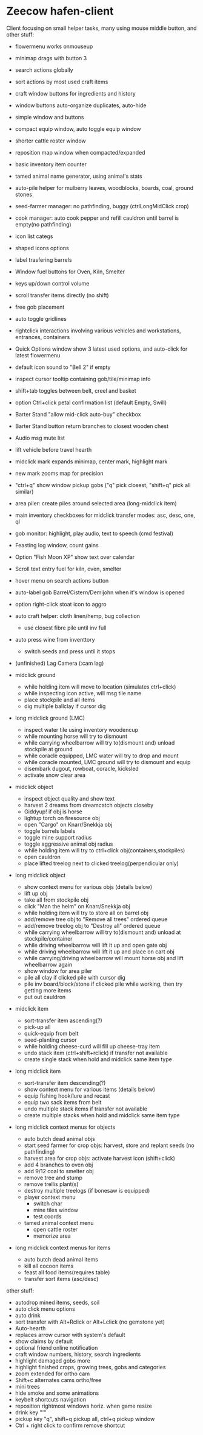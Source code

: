 # Zeecow hafen-client

Client focusing on small helper tasks, many using mouse middle button, and other stuff:

- flowermenu works onmouseup 
- minimap drags with button 3
- search actions globally
- sort actions by most used craft items
- craft window buttons for ingredients and history
- window buttons auto-organize duplicates, auto-hide  
- simple window and buttons
- compact equip window, auto toggle equip window
- shorter cattle roster window
- reposition map window when compacted/expanded
- basic inventory item counter
- tamed animal name generator, using animal's stats 
- auto-pile helper for mulberry leaves, woodblocks, boards, coal, ground stones
- seed-farmer manager: no pathfinding, buggy (ctrlLongMidClick crop)
- cook manager: auto cook pepper and refill cauldron until barrel is empty(no pathfinding)
- icon list categs
- shaped icons options
- label trasfering barrels
- Window fuel buttons for Oven, Kiln, Smelter
- keys up/down control volume
- scroll transfer items directly (no shift)
- free gob placement
- auto toggle gridlines 
- rightclick interactions involving various vehicles and workstations, entrances, containers
- Quick Options window show 3 latest used options, and auto-click for latest flowermenu
- default icon sound to "Bell 2" if empty
- inspect cursor tooltip containing gob/tile/minimap info
- shift+tab toggles between belt, creel and basket
- option Ctrl+click petal confirmation list (default Empty, Swill)
- Barter Stand "allow mid-click auto-buy" checkbox
- Barter Stand button return branches to closest wooden chest
- Audio msg mute list
- lift vehicle before travel hearth
- midclick mark expands minimap, center mark, highlight mark
- new mark zooms map for precision
- "ctrl+q" show window pickup gobs ("q" pick closest, "shift+q" pick all similar)
- area piler: create piles around selected area (long-midclick item)
- main inventory checkboxes for midclick transfer modes: asc, desc, one, ql
- gob monitor: highlight, play audio, text to speech (cmd festival)
- Feasting log window, count gains
- Option "Fish Moon XP" show text over calendar 
- Scroll text entry fuel for kiln, oven, smelter
- hover menu on search actions button 
- auto-label gob Barrel/Cistern/Demijohn when it's window is opened
- option right-click stoat icon to aggro 
- auto craft helper: cloth linen/hemp, bug collection
  - use closest fibre pile until inv full
- auto press wine from inventtory 
  - switch seeds and press until it stops 
- (unfinished) Lag Camera (:cam lag)

- midclick ground 
  - while holding item will move to location (simulates ctrl+click)
  - while inspecting icon active, will msg tile name
  - place stockpile and all items
  - dig multiple ballclay if cursor dig
- long midclick ground (LMC)
  - inspect water tile using inventory woodencup  
  - while mounting horse will try to dismount
  - while carrying wheelbarrow will try to(dismount and) unload stockpile at ground
  - while coracle equipped, LMC water will try to drop and mount
  - while coracle mounted, LMC ground will try to dismount and equip 
  - disembark dugout, rowboat, coracle, kicksled
  - activate snow clear area
- midclick object 
  - inspect object quality and show text
  - harvest 2 dreams from dreamcatch objects closeby
  - Giddyup! if obj is horse
  - lightup torch on firesource obj
  - open "Cargo" on Knarr/Snekkja obj
  - toggle barrels labels 
  - toggle mine support radius 
  - toggle aggressive animal obj radius
  - while holding item will try to ctrl+click obj(containers,stockpiles)
  - open cauldron
  - place lifted treelog next to clicked treelog(perpendicular only) 
- long midclick object
  - show context menu for various objs (details below)
  - lift up obj 
  - take all from stockpile obj
  - click "Man the helm" on Knarr/Snekkja obj
  - while holding item will try to store all on barrel obj
  - add/remove tree obj to "Remove all trees" ordered queue
  - add/remove treelog obj to "Destroy all" ordered queue
  - while carrying wheelbarrow will try to(dismount and) unload at stockpile/container
  - while driving wheelbarrow will lift it up and open gate obj
  - while driving wheelbarrow will lift it up and place on cart obj
  - while carrying/driving wheelbarrow will mount horse obj and lift wheelbarrow again
  - show window for area piler
  - pile all clay if clicked pile with cursor dig
  - pile inv board/block/stone if clicked pile while working, then try getting more items
  - put out cauldron
- midclick item 
  - sort-transfer item ascending(?) 
  - pick-up all
  - quick-equip from belt
  - seed-planting cursor
  - while holding cheese-curd will fill up cheese-tray item
  - undo stack item (ctrl+shift+rclick) if transfer not available
  - create single stack when hold and midclick same item type
- long midclick item
  - sort-transfer item descending(?)
  - show context menu for various items (details below)
  - equip fishing hook/lure and recast
  - equip two sack items from belt
  - undo multiple stack items if transfer not available
  - create multiple stacks when hold and midclick same item type
- long midclick context menus for objects
  - auto butch dead animal objs
  - start seed farmer for crop objs: harvest, store and replant seeds (no pathfinding)
  - harvest area for crop objs: activate harvest icon (shift+click)
  - add 4 branches to oven obj
  - add 9/12 coal to smelter obj
  - remove tree and stump 
  - remove trellis plant(s)
  - destroy multiple treelogs (if bonesaw is equipped)
  - player context menu
    - switch char 
    - mine tiles window
    - test coords
  - tamed animal context menu
    - open cattle roster
    - memorize area
- long midclick context menus for items
  - auto butch dead animal items
  - kill all cocoon items
  - feast all food items(requires table)
  - transfer sort items (asc/desc)


other stuff:
 - autodrop mined items, seeds, soil
 - auto click menu options
 - auto drink
 - sort transfer with Alt+Rclick or Alt+Lclick (no gemstone yet)
 - Auto-hearth  
 - replaces arrow cursor with system's default
 - show claims by default
 - optional friend online notification
 - craft window numbers, history, search ingredients
 - highlight damaged gobs more  
 - highlight finished crops, growing trees, gobs and categories
 - zoom extended for ortho cam
 - Shift+c alternates cams ortho/free 
 - mini trees
 - hide smoke and some animations
 - keybelt shortcuts navigation 
 - reposition rightmost windows horiz. when game resize
 - drink key "'"
 - pickup key "q", shift+q pickup all, ctrl+q pickup window
 - Ctrl + right click to confirm remove shortcut 
 